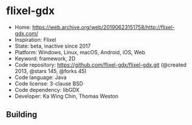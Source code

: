# flixel-gdx

- Home: https://web.archive.org/web/20190623151758/http://flixel-gdx.com/
- Inspiration: Flixel
- State: beta, inactive since 2017
- Platform: Windows, Linux, macOS, Android, iOS, Web
- Keyword: framework, 2D
- Code repository: https://github.com/flixel-gdx/flixel-gdx.git (@created 2013, @stars 145, @forks 45)
- Code language: Java
- Code license: 3-clause BSD
- Code dependency: libGDX
- Developer: Ka Wing Chin, Thomas Weston

## Building
